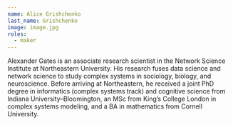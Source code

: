 ```yaml
---
name: Alice Grishchenko
last_name: Grishchenko
image: image.jpg
roles:
  - maker
---
```

Alexander Gates is an associate research scientist in the Network Science Institute at Northeastern University. His research fuses data science and network science to study complex systems in sociology, biology, and neuroscience. Before arriving at Northeastern, he received a joint PhD degree in informatics (complex systems track) and cognitive science from Indiana University–Bloomington, an MSc from King’s College London in complex systems modeling, and a BA in mathematics from Cornell University.
